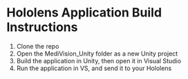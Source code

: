 # Hololens Application Build Instructions

1. Clone the repo
2. Open the MediVision_Unity folder as a new Unity project
3. Build the application in Unity, then open it in Visual Studio
4. Run the application in VS, and send it to your Hololens
